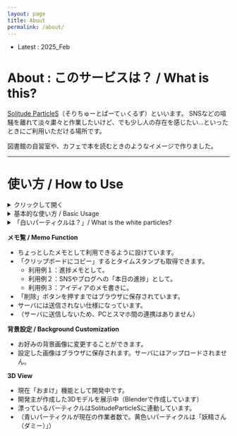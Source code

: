 ```yaml
---
layout: page
title: About
permalink: /about/
---
```


* Latest : 2025_Feb

# About : このサービスは？ / What is this?

 [Solitude ParticleS](https://solitude-particles.carrd.co/)（そりちゅーとぱーてぃくるず）といいます。
 SNSなどの喧騒を離れて淡々粛々と作業したいけど、でも少し人の存在を感じたい...といったときにご利用いただける場所です。

 図書館の自習室や、カフェで本を読むときのようなイメージで作りました。

 
 

---
# 使い方 / How to Use

<details>
<summary>クリックして開く</summary>
</details>


<details>
<summary>基本的な使い方 / Basic Usage</summary>
1. これから行う作業（Activity）を選択し、[Start]ボタンを押す。
2. 作業が終わったら[End]ボタンを押す
</details>


<details>
<summary>「白いパーティクルは？」/ What is the white particles?</summary>
- ダミーパーティクルです。「妖精さん」と呼んでいます。
</details>




**メモ覧 / Memo Function**
- ちょっとしたメモとして利用できるように設けています。
- 「クリップボードにコピー」するとタイムスタンプも取得できます。
  - 利用例１：進捗メモとして。
  - 利用例２：SNSやブログへの「本日の進捗」として。
  - 利用例３：アイディアのメモ書きに。
- 「削除」ボタンを押すまではブラウザに保存されています。
- サーバには送信されない仕様になっています。
- （サーバに送信しないため、PCとスマホ間の連携はありません）



**背景設定 / Background Customization**
- お好みの背景画像に変更することができます。
- 設定した画像はブラウザに保存されます。サーバにはアップロードされません。


**3D View**
- 現在「おまけ」機能として開発中です。
- 開発主が作成した3Dモデルを展示中（Blenderで作成しています）
- 漂っているパーティクルはSolitudeParticleSに連動しています。
- （青いパーティクルが現在の作業者数で。黄色いパーティクルは「妖精さん（ダミー）」）

